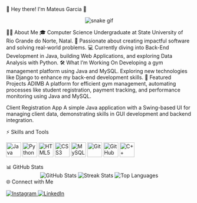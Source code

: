 🌟 Hey there! I'm Mateus Garcia 🌟
<p align="center"> <img src="https://github.com/M2004GV/M2004GV/blob/output/github-contribution-grid-snake.gif" alt="snake gif" /> </p>
👨‍💻 About Me
🎓 Computer Science Undergraduate at State University of Rio Grande do Norte, Natal.
🚀 Passionate about creating impactful software and solving real-world problems.
💻 Currently diving into Back-End Development in Java, building Web Applications, and exploring Data Analysis with Python.
🛠️ What I’m Working On
Developing a gym management platform using Java and MySQL.
Exploring new technologies like Django to enhance my back-end development skills.
🌟 Featured Projects
ADIMB
A platform for efficient gym management, automating processes like student registration, payment tracking, and performance monitoring using Java and MySQL.

Client Registration App
A simple Java application with a Swing-based UI for managing client data, demonstrating skills in GUI development and backend integration.

⚡ Skills and Tools
<p align="left"> <img src="https://cdn.jsdelivr.net/gh/devicons/devicon/icons/java/java-original.svg" alt="Java" width="40" /> <img src="https://cdn.jsdelivr.net/gh/devicons/devicon/icons/python/python-original.svg" alt="Python" width="40" /> <img src="https://cdn.jsdelivr.net/gh/devicons/devicon/icons/html5/html5-original.svg" alt="HTML5" width="40" /> <img src="https://cdn.jsdelivr.net/gh/devicons/devicon/icons/css3/css3-original.svg" alt="CSS3" width="40" /> <img src="https://cdn.jsdelivr.net/gh/devicons/devicon/icons/mysql/mysql-original.svg" alt="MySQL" width="40" /> <img src="https://cdn.jsdelivr.net/gh/devicons/devicon/icons/git/git-original.svg" alt="Git" width="40" /> <img src="https://cdn.jsdelivr.net/gh/devicons/devicon/icons/github/github-original.svg" alt="GitHub" width="40" /> <img src="https://cdn.jsdelivr.net/gh/devicons/devicon/icons/cplusplus/cplusplus-line.svg" alt="C++" width="40" /> </p>
📊 GitHub Stats
<div align="center"> <img src="https://github-readme-stats.vercel.app/api?username=M2004GV&theme=github_dark&hide_border=true&include_all_commits=false&count_private=true" alt="GitHub Stats" /> <img src="https://github-readme-streak-stats.herokuapp.com/?user=M2004GV&theme=github_dark&hide_border=true" alt="Streak Stats" /> <img src="https://github-readme-stats.vercel.app/api/top-langs/?username=M2004GV&layout=compact&theme=github_dark&hide_border=true&include_all_commits=false&count_private=true" alt="Top Languages" /> </div>
🌐 Connect with Me
<p align="left"> <a href="https://instagram.com/garciamateus285"> <img src="https://img.shields.io/badge/Instagram-%23E4405F.svg?style=for-the-badge&logo=Instagram&logoColor=white" alt="Instagram" /> </a> <a href="https://linkedin.com/in/mateusgarciadesenvolvedor"> <img src="https://img.shields.io/badge/LinkedIn-%230077B5.svg?style=for-the-badge&logo=linkedin&logoColor=white" alt="LinkedIn" /> </a> </p>
